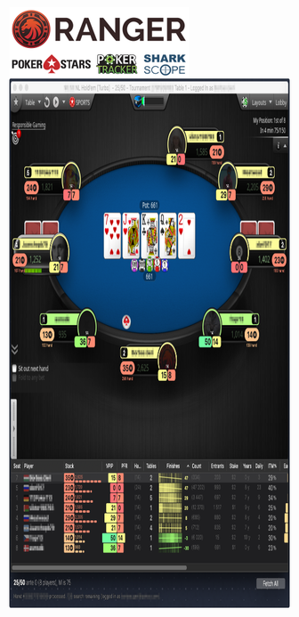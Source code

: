 <img align="center" src="Documentation/Ranger.png" width="323" height="79" alt="Ranger">
<img align="center" src="Documentation/Ranger_Services.png" width="323" height="49" alt="PokerStars, PokerTracker, SharkScope">
<img align="center" src="Documentation/Ranger_Screenshot.png" width="963" height="951">

